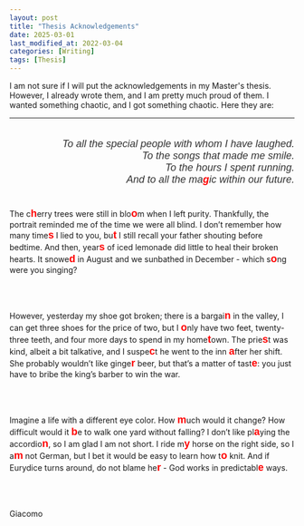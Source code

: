 ```yaml
---
layout: post
title: "Thesis Acknowledgements"
date: 2025-03-01
last_modified_at: 2022-03-04
categories: [Writing]
tags: [Thesis]
---
```


<style>
    .custom_font {
        font-family: 'CMU Serif', sans-serif;
        font-size: 18px;
        color: #333;
    }

    .red {
        font-family: 'CMU Serif', sans-serif;
        font-size: 18px;
        color: #ff0000;
    }

</style>

I am not sure if I will put the acknowledgements in my Master's thesis. 
However, I already wrote them, and I am pretty much proud of them. 
I wanted something chaotic, and I got something chaotic. 
Here they are:

---

<p align="right">
<i class="custom_font">
    <br>
    To all the special people with whom I have laughed. <br>
    To the songs that made me smile. <br>
    To the hours I spent running. <br>
    And to all the ma<b class="red">g</b>ic within our future. <br>
    <br>
</i>
</p>

<p class="custom_font">

The c<b class="red">h</b>erry trees were still in blo<b class="red">o</b>m when I left purity. 
Thankfully, the portrait reminded me of the time we were all blind. 
I don’t remember how many time<b class="red">s</b> I lied to you, bu<b class="red">t</b> I still recall your father shouting before bedtime. 
And then, year<b class="red">s</b> of iced lemonade did little to heal their broken hearts. 
It snowe<b class="red">d</b> in August and we sunbathed in December - which s<b class="red">o</b>ng were you singing?

<br>
<br>

However, yesterday my shoe got broken; 
there is a bargai<b class="red">n</b> in the valley, I can get three shoes for the price of two, but I <b class="red">o</b>nly have two feet, 
twenty-three teeth, and four more days to spend in my home<b class="red">t</b>own. 
The prie<b class="red">s</b>t was kind, albeit a bit talkative, and I suspe<b class="red">c</b>t he went to the inn <b class="red">a</b>fter her shift. 
She probably wouldn’t like ginge<b class="red">r</b> beer, but that’s a matter of tast<b class="red">e</b>: 
you just have to bribe the king’s barber to win the war.

<br>
<br>

Imagine a life with a different eye color. 
How <b class="red">m</b>uch would it change? 
How difficult would it <b class="red">b</b>e to walk one yard without falling? 
I don’t like pl<b class="red">a</b>ying the accordio<b class="red">n</b>, so I am glad I am not short. 
I ride m<b class="red">y</b> horse on the right side, so I a<b class="red">m</b> not German, but I bet it would be easy to learn how t<b class="red">o</b> knit. 
And if Eurydice turns around, do not blame he<b class="red">r</b> - God works in predictabl<b class="red">e</b> ways.

<br>
<br>

Giacomo

</p>

